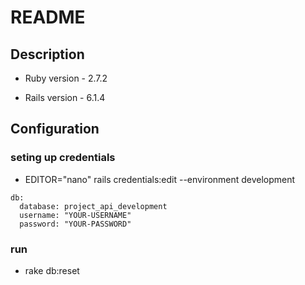 # README

## Description

* Ruby version - 2.7.2

* Rails version - 6.1.4

## Configuration

### seting up credentials
* EDITOR="nano" rails credentials:edit --environment development
```script 
db:
  database: project_api_development
  username: "YOUR-USERNAME"
  password: "YOUR-PASSWORD"
```
### run
* rake db:reset
